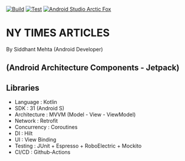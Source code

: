 [![Build](https://github.com/Siddhant23/NY-Times-Popular-Articles/actions/workflows/Build.yml/badge.svg?branch=master)](https://github.com/Siddhant23/NY-Times-Popular-Articles/actions/workflows/Build.yml)
[![Test](https://github.com/Siddhant23/NY-Times-Popular-Articles/actions/workflows/Test.yml/badge.svg?branch=master)](https://github.com/Siddhant23/NY-Times-Popular-Articles/actions/workflows/Test.yml)
<a href="https://android-developers.googleblog.com/2023/04/android-studio-flamingo-is-stable.html"><img alt="Android Studio Arctic Fox" src="https://img.shields.io/badge/AS%20Arctic%20Fox-2020.3.1%20Patch%204-9cf.svg"/></a>

# NY TIMES ARTICLES

By Siddhant Mehta (Android Developer)
 
## (Android Architecture Components - Jetpack)

## Libraries

- Language      :   Kotlin
- SDK           :   31 (Android S)
- Architecture  :   MVVM (Model - View - ViewModel)
- Network       :   Retrofit
- Concurrency   :   Coroutines
- DI            :   Hilt
- UI            :   View Binding
- Testing       :   JUnit + Espresso + RoboElectric + Mockito
- CI/CD         :   Github-Actions


